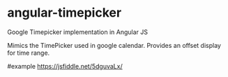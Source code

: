 # angular-timepicker
Google Timepicker implementation in Angular JS

Mimics the TimePicker used in google calendar. Provides an offset display for time range.

#example
https://jsfiddle.net/5dguvaLx/

